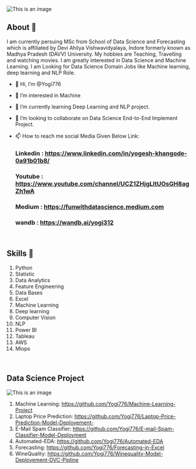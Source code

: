 ![This is an image](https://myoctocat.com/assets/images/base-octocat.svg)
## About 👋

I am currently persuing MSc from  School of Data Science and Forecasting which is affiliated by Devi Ahilya Vishwavidyalaya, Indore formerly known as Madhya Pradesh  (DAVV) University. My hobbies are Teaching, Travelling and watching movies. I am greatly interested in Data Science and Machine Learning. I am Looking for Data Science Domain Jobs like Machine learning, deep learning and NLP Role.

- 👋 Hi, I’m @Yogi776
- 👀 I’m interested in Machine 
- 🌱 I’m currently learning Deep Learning and NLP project.
- 💞️ I’m looking to collaborate on Data Science End-to-End Implement Project.
- 📫 How to reach me social Media Given Below Link: 

    ### Linkedin : https://www.linkedin.com/in/yogesh-khangode-0a91b01b8/
    ### Youtube  :  https://www.youtube.com/channel/UCZ1ZHjgLltUOsGH8agZh1wA    
    ###   Medium :  https://funwithdatascience.medium.com
    ###    wandb  : https://wandb.ai/yogi312
       
 <br>

## Skills 🚀 

01. Python
02. Statistic
03. Data Analytics
04. Feature Engineering
05. Data Bases
06. Excel
07. Machine Learning
08. Deep learning
09. Computer Vision
10. NLP
11. Power BI
12. Tableau
13. AWS
14. Mlops

<br>

## Data Science Project

 ![This is an image](https://blog.epmainc.com/wp-content/uploads/shutterstock_305162924.jpg)
 
 1. Machine Learning: https://github.com/Yogi776/Machine-Learning-Project
 2. Laptop Price Prediction: https://github.com/Yogi776/Laptop-Price-Prediction-Model-Deployement-
 3. E-Mail Spam Classifier: https://github.com/Yogi776/E-mail-Spam-Classifier-Model-Deployment
 4. Automated-EDA: https://github.com/Yogi776/Automated-EDA
 5. Forecasting: https://github.com/Yogi776/Forecasting-in-Excel
 6. WineQuality: https://github.com/Yogi776/Winequality-Model-Deployement-DVC-Pipline

<!---
Yogi776/Yogi776 is a ✨ special ✨ repository because its `README.md` (this file) appears on your GitHub profile.
You can click the Preview link to take a look at your changes.
--->
